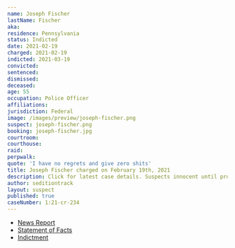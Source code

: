 ```yaml
---
name: Joseph Fischer
lastName: Fischer
aka:
residence: Pennsylvania
status: Indicted
date: 2021-02-19
charged: 2021-02-19
indicted: 2021-03-19
convicted: 
sentenced: 
dismissed: 
deceased:
age: 55
occupation: Police Officer
affiliations:
jurisdiction: Federal
image: /images/preview/joseph-fischer.png
suspect: joseph-fischer.png
booking: joseph-fischer.jpg
courtroom:
courthouse:
raid:
perpwalk:
quote: 'I have no regrets and give zero shits'
title: Joseph Fischer charged on February 19th, 2021
description: Click for latest case details. Suspects innocent until proven guilty.
author: seditiontrack
layout: suspect
published: true
caseNumber: 1:21-cr-234
---
```

- [News Report](https://www.washingtonpost.com/nation/2021/02/21/officer-joseph-fischer-charged-capitol-riots/)
- [Statement of Facts](https://www.justice.gov/usao-dc/case-multi-defendant/file/1369301/download)
- [Indictment](https://www.justice.gov/usao-dc/case-multi-defendant/file/1378301/download)
